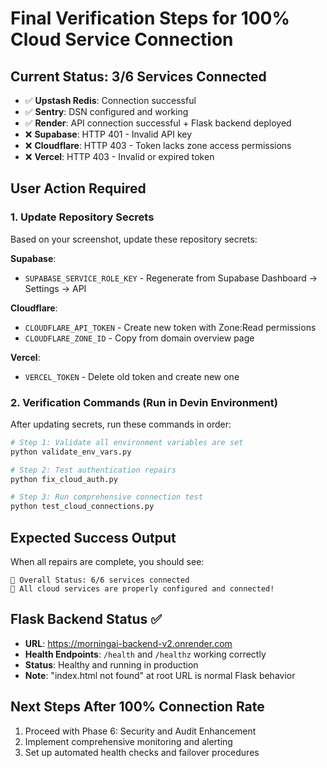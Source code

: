 # Final Verification Steps for 100% Cloud Service Connection

## Current Status: 3/6 Services Connected
- ✅ **Upstash Redis**: Connection successful
- ✅ **Sentry**: DSN configured and working
- ✅ **Render**: API connection successful + Flask backend deployed
- ❌ **Supabase**: HTTP 401 - Invalid API key
- ❌ **Cloudflare**: HTTP 403 - Token lacks zone access permissions  
- ❌ **Vercel**: HTTP 403 - Invalid or expired token

## User Action Required

### 1. Update Repository Secrets
Based on your screenshot, update these repository secrets:

**Supabase**:
- `SUPABASE_SERVICE_ROLE_KEY` - Regenerate from Supabase Dashboard → Settings → API

**Cloudflare**:
- `CLOUDFLARE_API_TOKEN` - Create new token with Zone:Read permissions
- `CLOUDFLARE_ZONE_ID` - Copy from domain overview page

**Vercel**:
- `VERCEL_TOKEN` - Delete old token and create new one

### 2. Verification Commands (Run in Devin Environment)

After updating secrets, run these commands in order:

```bash
# Step 1: Validate all environment variables are set
python validate_env_vars.py

# Step 2: Test authentication repairs
python fix_cloud_auth.py

# Step 3: Run comprehensive connection test
python test_cloud_connections.py
```

## Expected Success Output

When all repairs are complete, you should see:

```
🎯 Overall Status: 6/6 services connected
🎉 All cloud services are properly configured and connected!
```

## Flask Backend Status ✅
- **URL**: https://morningai-backend-v2.onrender.com
- **Health Endpoints**: `/health` and `/healthz` working correctly
- **Status**: Healthy and running in production
- **Note**: "index.html not found" at root URL is normal Flask behavior

## Next Steps After 100% Connection Rate
1. Proceed with Phase 6: Security and Audit Enhancement
2. Implement comprehensive monitoring and alerting
3. Set up automated health checks and failover procedures
